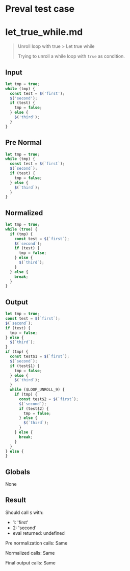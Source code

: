 # Preval test case

# let_true_while.md

> Unroll loop with true > Let true while
>
> Trying to unroll a while loop with `true` as condition.

## Input

`````js filename=intro
let tmp = true;
while (tmp) {
  const test = $('first');
  $('second');
  if (test) {
    tmp = false;
  } else {
    $('third');
  }
}
`````

## Pre Normal

`````js filename=intro
let tmp = true;
while (tmp) {
  const test = $(`first`);
  $(`second`);
  if (test) {
    tmp = false;
  } else {
    $(`third`);
  }
}
`````

## Normalized

`````js filename=intro
let tmp = true;
while (true) {
  if (tmp) {
    const test = $(`first`);
    $(`second`);
    if (test) {
      tmp = false;
    } else {
      $(`third`);
    }
  } else {
    break;
  }
}
`````

## Output

`````js filename=intro
let tmp = true;
const test = $(`first`);
$(`second`);
if (test) {
  tmp = false;
} else {
  $(`third`);
}
if (tmp) {
  const test$1 = $(`first`);
  $(`second`);
  if (test$1) {
    tmp = false;
  } else {
    $(`third`);
  }
  while ($LOOP_UNROLL_9) {
    if (tmp) {
      const test$2 = $(`first`);
      $(`second`);
      if (test$2) {
        tmp = false;
      } else {
        $(`third`);
      }
    } else {
      break;
    }
  }
} else {
}
`````

## Globals

None

## Result

Should call `$` with:
 - 1: 'first'
 - 2: 'second'
 - eval returned: undefined

Pre normalization calls: Same

Normalized calls: Same

Final output calls: Same
